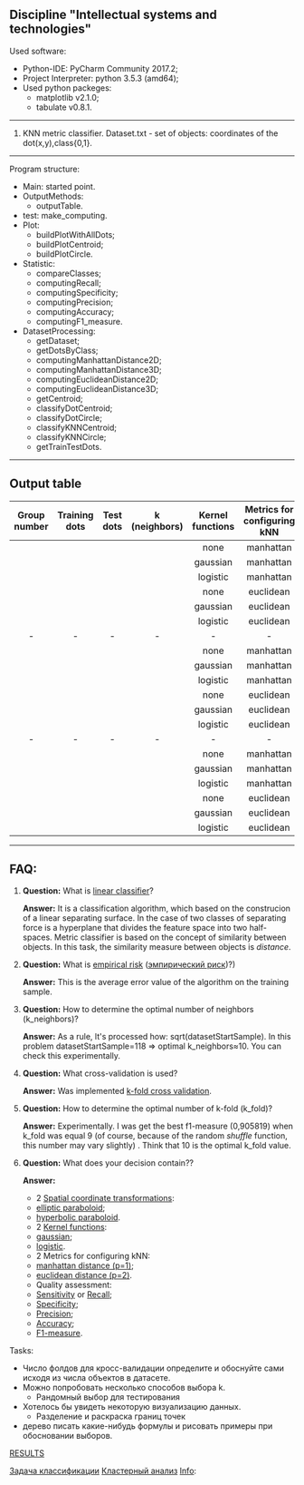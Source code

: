 Discipline "Intellectual systems and technologies"
---------------------------------------------------
Used software:
- Python-IDE: PyCharm Community 2017.2;
- Project Interpreter: python 3.5.3 (amd64);
- Used python packeges:
	- matplotlib v2.1.0;
	- tabulate v0.8.1.
--------------------------------------------------- 
1. KNN metric classifier.
  Dataset.txt - set of objects: coordinates of the dot(x,y),class{0,1}.
  ---
Program structure:
- Main: started point.
- OutputMethods:
	- outputTable.
- test:
	make_computing.
- Plot:
	- buildPlotWithAllDots;
	- buildPlotCentroid;
	- buildPlotCircle.
- Statistic:
	- compareClasses;
	- computingRecall;
	- computingSpecificity;
	- computingPrecision;
	- computingAccuracy;
	- computingF1_measure.
- DatasetProcessing:
	- getDataset;
	- getDotsByClass;
	- computingManhattanDistance2D;
	- computingManhattanDistance3D;
	- computingEuclideanDistance2D;
	- computingEuclideanDistance3D;
	- getCentroid;
	- classifyDotCentroid;
	- classifyDotCircle;
	- classifyKNNCentroid;
	- classifyKNNCircle;
	- getTrainTestDots.
 ---
Output table
 ---
| Group number | Training dots | Test dots | k (neighbors) | Kernel functions | Metrics for configuring kNN | Spatial coordinate transformations | F1-measure | Recall | Specificity | Precision | Accuracy |
|:---:|:---:|:---:|:---:|:---:|:---:|:---:|:---:|:---:|:---:|:---:|:---:|
| | | | | none | manhattan | none | | | | | |
| | | | | gaussian | manhattan | none | | | | | |
| | | | | logistic | manhattan | none | | | | | |
| | | | | none | euclidean | none | | | | | |
| | | | | gaussian | euclidean | none | | | | | |
| | | | | logistic | euclidean | none | | | | | |
|-|-|-|-|-|-|-|-|-|-|-|-|
| | | | | none | manhattan | elliptic | | | | | |
| | | | | gaussian | manhattan | elliptic | | | | | |
| | | | | logistic | manhattan | elliptic | | | | | |
| | | | | none | euclidean | elliptic | | | | | |
| | | | | gaussian | euclidean | elliptic | | | | | |
| | | | | logistic | euclidean | elliptic | | | | | |
|-|-|-|-|-|-|-|-|-|-|-|-|
| | | | | none | manhattan | hyperbolic | | | | | |
| | | | | gaussian | manhattan | hyperbolic | | | | | |
| | | | | logistic | manhattan | hyperbolic | | | | | |
| | | | | none | euclidean | hyperbolic | | | | | |
| | | | | gaussian | euclidean | hyperbolic | | | | | |
| | | | | logistic | euclidean | hyperbolic | | | | | |

 ---
FAQ:
 ---
1) **Question:**
   What is [linear classifier](https://en.wikipedia.org/wiki/Linear_classifier)?
   
   **Answer:**
   It is a classification algorithm, which based on the construcion of a linear separating surface. In the case of two classes of separating force is a hyperplane that divides the feature space into two half-spaces. Metric classifier is based on the concept of similarity between objects. In this task, the similarity measure between objects is *distance*.

2) **Question:**
   What is [empirical risk](https://en.wikipedia.org/wiki/Empirical_risk_minimization) ([эмпирический риск](http://www.machinelearning.ru/wiki/index.php?title=%D0%AD%D0%BC%D0%BF%D0%B8%D1%80%D0%B8%D1%87%D0%B5%D1%81%D0%BA%D0%B8%D0%B9_%D1%80%D0%B8%D1%81%D0%BA))?)
   
   **Answer:**
   This is the average error value of the algorithm on the training sample.

3) **Question:**
   How to determine the optimal number of neighbors (k_neighbors)?
   
   **Answer:**
   As a rule, lt's processed  how: sqrt(datasetStartSample). In this problem datasetStartSample=118 => optimal k_neighbors≈10. You can check this experimentally.

4) **Question:**
   What cross-validation is used?
   
   **Answer:**
   Was implemented [k-fold cross validation](https://en.wikipedia.org/wiki/Cross-validation_(statistics)#k-fold_cross-validation).

5) **Question:**
   How to determine the optimal number of k-fold (k_fold)?
   
   **Answer:**
   Experimentally. I was get the best f1-measure (0,905819) when k_fold was equal 9 (of course, because of the random *shuffle* function, this number may vary slightly) . Think that 10 is the optimal k_fold value.

6) **Question:**
   What does your decision contain??
   
   **Answer:** 
     - 2 [Spatial coordinate transformations](https://en.wikipedia.org/wiki/Paraboloid):
	- [elliptic paraboloid](https://en.wikipedia.org/wiki/Paraboloid#Elliptic_paraboloid);
	- [hyperbolic paraboloid](https://en.wikipedia.org/wiki/Paraboloid#Hyperbolic_paraboloid).
     - 2 [Kernel functions](https://en.wikipedia.org/wiki/Kernel_(statistics)):
	- [gaussian](https://en.wikipedia.org/wiki/Normal_distribution);
	- [logistic](https://en.wikipedia.org/wiki/Logistic_distribution).
     - 2 Metrics for configuring kNN:
	- [manhattan distance (p=1)](https://en.wikipedia.org/wiki/Taxicab_geometry);
	- [euclidean distance (p=2)](https://en.wikipedia.org/wiki/Euclidean_distance).
     - Quality assessment:
	- [Sensitivity](https://en.wikipedia.org/wiki/Sensitivity_and_specificity#Sensitivity) or [Recall](https://en.wikipedia.org/wiki/Precision_and_recall#Recall);
	- [Specificity](https://en.wikipedia.org/wiki/Sensitivity_and_specificity#Specificity);
	- [Precision](https://en.wikipedia.org/wiki/Precision_and_recall#Precision);
	- [Accuracy](https://en.wikipedia.org/wiki/Accuracy_and_precision);
	- [F1-measure](https://en.wikipedia.org/wiki/F1_score).

Tasks:
- Число фолдов для кросс-валидации определите и обоснуйте сами исходя из числа объектов в датасете.
- Можно попробовать несколько способов выбора k.
	- Рандомный выбор для тестирования
- Хотелось бы увидеть некоторую визуализацию данных.
	- Разделение и раскраска границ точек
- дерево
писать какие-нибудь формулы и рисовать примеры при обосновании выборов.

[RESULTS](https://docs.google.com/spreadsheets/d/1IkHaIzaHMTVHIrxbvIXl9kbQINCencgx8dtkAhNKXRw/edit#gid=0)

[Задача классификации](https://ru.wikipedia.org/wiki/%D0%97%D0%B0%D0%B4%D0%B0%D1%87%D0%B0_%D0%BA%D0%BB%D0%B0%D1%81%D1%81%D0%B8%D1%84%D0%B8%D0%BA%D0%B0%D1%86%D0%B8%D0%B8)
[Кластерный анализ](https://ru.wikipedia.org/wiki/%D0%9A%D0%BB%D0%B0%D1%81%D1%82%D0%B5%D1%80%D0%BD%D1%8B%D0%B9_%D0%B0%D0%BD%D0%B0%D0%BB%D0%B8%D0%B7)
[Info](https://github.com/flyingleafe/ML-Course-ITMO/blob/master/Homework.org):

